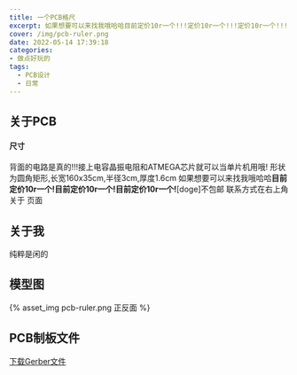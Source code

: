 ```yaml
---
title: 一个PCB格尺
excerpt: 如果想要可以来找我哦哈哈目前定价10r一个!!!定价10r一个!!!定价10r一个!!!
cover: /img/pcb-ruler.png
date: 2022-05-14 17:39:18
categories: 
- 做点好玩的
tags:
  - PCB设计
  - 日常
---
```

## 关于PCB

#### 尺寸
背面的电路是真的!!!接上电容晶振电阻和ATMEGA芯片就可以当单片机用哦!
形状为圆角矩形,长宽160x35cm,半径3cm,厚度1.6cm
如果想要可以来找我哦哈哈**目前定价10r一个!目前定价10r一个!目前定价10r一个!**[doge]不包邮
联系方式在右上角 关于 页面
## 关于我
纯粹是闲的

## 模型图

{% asset_img pcb-ruler.png 正反面 %}

## PCB制板文件

[下载Gerber文件](Gerber_PCB_ruler.zip "Gerber文件下载")